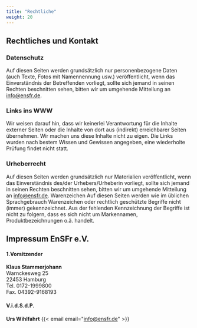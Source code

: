 ```yaml
---
title: "Rechtliche"
weight: 20
---
```


## Rechtliches und Kontakt

### Datenschutz
Auf diesen Seiten werden grundsätzlich nur personenbezogene Daten (auch Texte, Fotos mit Namennennung usw.) veröffentlicht, wenn das Einverständnis der Betreffenden vorliegt, sollte sich jemand in seinen Rechten beschnitten sehen, bitten wir um umgehende Mitteilung an info@ensfr.de.

### Links ins WWW
Wir weisen darauf hin, dass wir keinerlei Verantwortung für die Inhalte externer Seiten oder die Inhalte von dort aus (indirekt) erreichbarer Seiten übernehmen. Wir machen uns diese Inhalte nicht zu eigen. Die Links wurden nach bestem Wissen und Gewissen angegeben, eine wiederholte Prüfung findet nicht statt.


### Urheberrecht
Auf diesen Seiten werden grundsätzlich nur Materialien veröffentlicht, wenn das Einverständnis des/der Urhebers/Urheberin vorliegt, sollte sich jemand in seinen Rechten beschnitten sehen, bitten wir um umgehende Mitteilung an info@ensfr.de.
Warenzeichen
Auf diesen Seiten werden wie im üblichen Sprachgebrauch Warenzeichen oder rechtlich geschützte Begriffe nicht (immer) gekennzeichnet. Aus der fehlenden Kennzeichnung der Begriffe ist nicht zu folgern, dass es sich nicht um Markennamen, Produktbezeichnungen o.ä. handelt.


## Impressum  EnSFr e.V.  
#### 1.Vorsitzender  
**Klaus Stammerjohann**  
Warnckesweg 25  
22453 Hamburg  
Tel. 0172-1999800  
Fax. 04392-9168193  

#### V.i.d.S.d.P.
**Urs Wihlfahrt**
{{< email email="info@ensfr.de" >}}